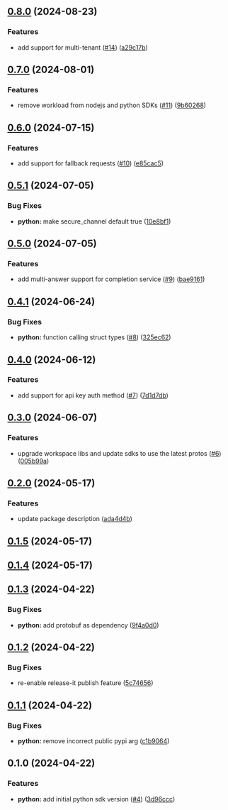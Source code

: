 

## [0.8.0](https://github.com/vm-x-ai/vm-x-ai-sdk/compare/python-v0.7.0...python-v0.8.0) (2024-08-23)


### Features

* add support for multi-tenant ([#14](https://github.com/vm-x-ai/vm-x-ai-sdk/issues/14)) ([a29c17b](https://github.com/vm-x-ai/vm-x-ai-sdk/commit/a29c17be51c52cde628b936984499f0a9e2b68c7))

## [0.7.0](https://github.com/vm-x-ai/vm-x-ai-sdk/compare/python-v0.6.0...python-v0.7.0) (2024-08-01)

### Features

- remove workload from nodejs and python SDKs ([#11](https://github.com/vm-x-ai/vm-x-ai-sdk/issues/11)) ([9b60268](https://github.com/vm-x-ai/vm-x-ai-sdk/commit/9b60268732f6c0822659ac0c6420b2857acfb873))

## [0.6.0](https://github.com/vm-x-ai/vm-x-ai-sdk/compare/python-v0.5.1...python-v0.6.0) (2024-07-15)

### Features

- add support for fallback requests ([#10](https://github.com/vm-x-ai/vm-x-ai-sdk/issues/10)) ([e85cac5](https://github.com/vm-x-ai/vm-x-ai-sdk/commit/e85cac5953b80d5d67636582a046515b0887c364))

## [0.5.1](https://github.com/vm-x-ai/vm-x-ai-sdk/compare/python-v0.5.0...python-v0.5.1) (2024-07-05)

### Bug Fixes

- **python:** make secure_channel default true ([10e8bf1](https://github.com/vm-x-ai/vm-x-ai-sdk/commit/10e8bf1edb99b7e4255da0b417164812b5ba3a63))

## [0.5.0](https://github.com/vm-x-ai/vm-x-ai-sdk/compare/python-v0.4.1...python-v0.5.0) (2024-07-05)

### Features

- add multi-answer support for completion service ([#9](https://github.com/vm-x-ai/vm-x-ai-sdk/issues/9)) ([bae9161](https://github.com/vm-x-ai/vm-x-ai-sdk/commit/bae9161607607b0870f5d9229058dd8d3b505351))

## [0.4.1](https://github.com/vm-x-ai/vm-x-ai-sdk/compare/python-v0.4.0...python-v0.4.1) (2024-06-24)

### Bug Fixes

- **python:** function calling struct types ([#8](https://github.com/vm-x-ai/vm-x-ai-sdk/issues/8)) ([325ec62](https://github.com/vm-x-ai/vm-x-ai-sdk/commit/325ec62a4da038c46e8653b43aa4cd0e4027ff4c))

## [0.4.0](https://github.com/vm-x-ai/vm-x-ai-sdk/compare/python-v0.3.0...python-v0.4.0) (2024-06-12)

### Features

- add support for api key auth method ([#7](https://github.com/vm-x-ai/vm-x-ai-sdk/issues/7)) ([7d1d7db](https://github.com/vm-x-ai/vm-x-ai-sdk/commit/7d1d7dbcec523c01da0ed6e0093004f50c47afe9))

## [0.3.0](https://github.com/vm-x-ai/vm-x-ai-sdk/compare/python-v0.2.0...python-v0.3.0) (2024-06-07)

### Features

- upgrade workspace libs and update sdks to use the latest protos ([#6](https://github.com/vm-x-ai/vm-x-ai-sdk/issues/6)) ([005b99a](https://github.com/vm-x-ai/vm-x-ai-sdk/commit/005b99a18bbdf05686122ab5ee603ffe34a906c0))

## [0.2.0](https://github.com/vm-x-ai/vm-x-ai-sdk/compare/python-v0.1.5...python-v0.2.0) (2024-05-17)

### Features

- update package description ([ada4d4b](https://github.com/vm-x-ai/vm-x-ai-sdk/commit/ada4d4bf45616c71edcf4d232b7d1b0ce629512c))

## [0.1.5](https://github.com/vm-x-ai/vm-x-ai-sdk/compare/python-v0.1.4...python-v0.1.5) (2024-05-17)

## [0.1.4](https://github.com/vm-x-ai/vm-x-ai-sdk/compare/python-v0.1.3...python-v0.1.4) (2024-05-17)

## [0.1.3](https://github.com/vm-x-ai/vm-x-ai-sdk/compare/python-v0.1.2...python-v0.1.3) (2024-04-22)

### Bug Fixes

- **python:** add protobuf as dependency ([9f4a0d0](https://github.com/vm-x-ai/vm-x-ai-sdk/commit/9f4a0d0b6f03df7a75d6a2cc4d3d6ee4bac76aff))

## [0.1.2](https://github.com/vm-x-ai/vm-x-ai-sdk/compare/python-v0.1.1...python-v0.1.2) (2024-04-22)

### Bug Fixes

- re-enable release-it publish feature ([5c74656](https://github.com/vm-x-ai/vm-x-ai-sdk/commit/5c746563ed61ca6125f48fc4e79fd24f95f06582))

## [0.1.1](https://github.com/vm-x-ai/vm-x-ai-sdk/compare/python-v0.1.0...python-v0.1.1) (2024-04-22)

### Bug Fixes

- **python:** remove incorrect public pypi arg ([c1b9064](https://github.com/vm-x-ai/vm-x-ai-sdk/commit/c1b906468d0d3f6490d8acff42656fb1599297be))

## 0.1.0 (2024-04-22)

### Features

- **python:** add initial python sdk version ([#4](https://github.com/vm-x-ai/vm-x-ai-sdk/issues/4)) ([3d96ccc](https://github.com/vm-x-ai/vm-x-ai-sdk/commit/3d96cccd5b9e29c99c38eb187d7beb6d9e149f7b))
